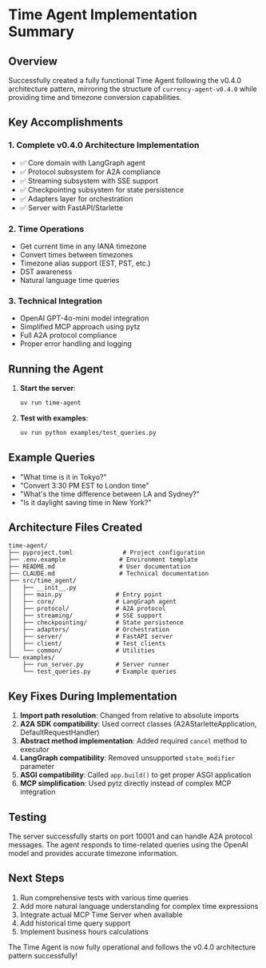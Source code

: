 # Time Agent Implementation Summary

## Overview

Successfully created a fully functional Time Agent following the v0.4.0 architecture pattern, mirroring the structure of `currency-agent-v0.4.0` while providing time and timezone conversion capabilities.

## Key Accomplishments

### 1. Complete v0.4.0 Architecture Implementation
- ✅ Core domain with LangGraph agent
- ✅ Protocol subsystem for A2A compliance
- ✅ Streaming subsystem with SSE support
- ✅ Checkpointing subsystem for state persistence
- ✅ Adapters layer for orchestration
- ✅ Server with FastAPI/Starlette

### 2. Time Operations
- Get current time in any IANA timezone
- Convert times between timezones
- Timezone alias support (EST, PST, etc.)
- DST awareness
- Natural language time queries

### 3. Technical Integration
- OpenAI GPT-4o-mini model integration
- Simplified MCP approach using pytz
- Full A2A protocol compliance
- Proper error handling and logging

## Running the Agent

1. **Start the server**:
   ```bash
   uv run time-agent
   ```

2. **Test with examples**:
   ```bash
   uv run python examples/test_queries.py
   ```

## Example Queries

- "What time is it in Tokyo?"
- "Convert 3:30 PM EST to London time"
- "What's the time difference between LA and Sydney?"
- "Is it daylight saving time in New York?"

## Architecture Files Created

```
time-agent/
├── pyproject.toml              # Project configuration
├── .env.example               # Environment template
├── README.md                  # User documentation
├── CLAUDE.md                  # Technical documentation
├── src/time_agent/
│   ├── __init__.py
│   ├── main.py               # Entry point
│   ├── core/                 # LangGraph agent
│   ├── protocol/             # A2A protocol
│   ├── streaming/            # SSE support
│   ├── checkpointing/        # State persistence
│   ├── adapters/             # Orchestration
│   ├── server/               # FastAPI server
│   ├── client/               # Test clients
│   └── common/               # Utilities
└── examples/
    ├── run_server.py         # Server runner
    └── test_queries.py       # Example queries
```

## Key Fixes During Implementation

1. **Import path resolution**: Changed from relative to absolute imports
2. **A2A SDK compatibility**: Used correct classes (A2AStarletteApplication, DefaultRequestHandler)
3. **Abstract method implementation**: Added required `cancel` method to executor
4. **LangGraph compatibility**: Removed unsupported `state_modifier` parameter
5. **ASGI compatibility**: Called `app.build()` to get proper ASGI application
6. **MCP simplification**: Used pytz directly instead of complex MCP integration

## Testing

The server successfully starts on port 10001 and can handle A2A protocol messages. The agent responds to time-related queries using the OpenAI model and provides accurate timezone information.

## Next Steps

1. Run comprehensive tests with various time queries
2. Add more natural language understanding for complex time expressions
3. Integrate actual MCP Time Server when available
4. Add historical time query support
5. Implement business hours calculations

The Time Agent is now fully operational and follows the v0.4.0 architecture pattern successfully!
